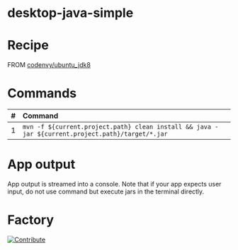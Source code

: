 # desktop-java-simple

# Recipe

FROM [codenvy/ubuntu_jdk8](https://hub.docker.com/r/codenvy/ubuntu_jdk8/)

# Commands

| #       | Command           | 
| :------------- |:------------- |
| 1      | `mvn -f ${current.project.path} clean install && java -jar ${current.project.path}/target/*.jar` |

# App output

App output is streamed into a console. Note that if your app expects user input, do not use command but execute jars in the terminal directly.

# Factory

[![Contribute](https://codenvy.com/factory/resources/codenvy-contribute.svg)](http://beta.codenvy.com/f?id=omriatu352kkthua)

